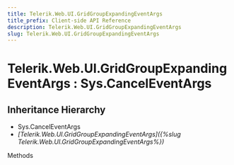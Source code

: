 ```yaml
---
title: Telerik.Web.UI.GridGroupExpandingEventArgs
title_prefix: Client-side API Reference
description: Telerik.Web.UI.GridGroupExpandingEventArgs
slug: Telerik.Web.UI.GridGroupExpandingEventArgs
---
```


# Telerik.Web.UI.GridGroupExpandingEventArgs : Sys.CancelEventArgs 

## Inheritance Hierarchy

* Sys.CancelEventArgs
* *[Telerik.Web.UI.GridGroupExpandingEventArgs]({%slug Telerik.Web.UI.GridGroupExpandingEventArgs%})*


Methods



